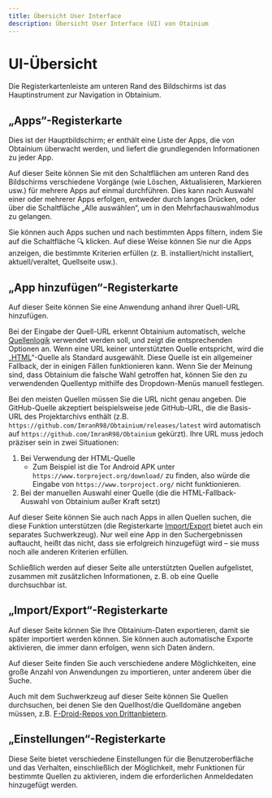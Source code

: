 ```yaml
---
title: Übersicht User Interface
description: Übersicht User Interface (UI) von Otainium
---
```


# UI-Übersicht

Die Registerkartenleiste am unteren Rand des Bildschirms ist das Hauptinstrument zur Navigation in Obtainium.

## „Apps“-Registerkarte

Dies ist der Hauptbildschirm; er enthält eine Liste der Apps, die von Obtainium überwacht werden, und liefert die grundlegenden Informationen zu jeder App.

Auf dieser Seite können Sie mit den Schaltflächen am unteren Rand des Bildschirms verschiedene Vorgänge (wie Löschen, Aktualisieren, Markieren usw.) für mehrere Apps auf einmal durchführen. Dies kann nach Auswahl einer oder mehrerer Apps erfolgen, entweder durch langes Drücken, oder über die Schaltfläche „Alle auswählen“, um in den Mehrfachauswahlmodus zu gelangen.

Sie können auch Apps suchen und nach bestimmten Apps filtern, indem Sie auf die Schaltfläche 🔍 klicken. Auf diese Weise können Sie nur die Apps anzeigen, die bestimmte Kriterien erfüllen (z. B. installiert/nicht installiert, aktuell/veraltet, Quellseite usw.).

## „App hinzufügen“-Registerkarte

Auf dieser Seite können Sie eine Anwendung anhand ihrer Quell-URL hinzufügen.

Bei der Eingabe der Quell-URL erkennt Obtainium automatisch, welche [Quellenlogik](app_tracking.de.md/#grundlagen) verwendet werden soll, und zeigt die entsprechenden Optionen an. Wenn eine URL keiner unterstützten Quelle entspricht, wird die „[HTML](sources.de.md/#html)“-Quelle als Standard ausgewählt. Diese Quelle ist ein allgemeiner Fallback, der in einigen Fällen funktionieren kann. Wenn Sie der Meinung sind, dass Obtainium die falsche Wahl getroffen hat, können Sie den zu verwendenden Quellentyp mithilfe des Dropdown-Menüs manuell festlegen.

Bei den meisten Quellen müssen Sie die URL nicht genau angeben. Die GitHub-Quelle akzeptiert beispielsweise jede GitHub-URL, die die Basis-URL des Projektarchivs enthält (z.B. `https://github.com/ImranR98/Obtainium/releases/latest` wird automatisch auf `https://github.com/ImranR98/Obtainium` gekürzt). Ihre URL muss jedoch präziser sein in zwei Situationen:

1. Bei Verwendung der HTML-Quelle
      - Zum Beispiel ist die Tor Android APK unter `https://www.torproject.org/download/` zu finden, also würde die Eingabe von `https://www.torproject.org/` nicht funktionieren.
2. Bei der manuellen Auswahl einer Quelle (die die HTML-Fallback-Auswahl von Obtainium außer Kraft setzt)

Auf dieser Seite können Sie auch nach Apps in allen Quellen suchen, die diese Funktion unterstützen (die Registerkarte [Import/Export](ui_overview.de.md/#„Import/Export“-Registerkarte) bietet auch ein separates Suchwerkzeug). Nur weil eine App in den Suchergebnissen auftaucht, heißt das nicht, dass sie erfolgreich hinzugefügt wird – sie muss noch alle anderen Kriterien erfüllen.

Schließlich werden auf dieser Seite alle unterstützten Quellen aufgelistet, zusammen mit zusätzlichen Informationen, z. B. ob eine Quelle durchsuchbar ist.

## „Import/Export“-Registerkarte

Auf dieser Seite können Sie Ihre Obtainium-Daten exportieren, damit sie später importiert werden können. Sie können auch automatische Exporte aktivieren, die immer dann erfolgen, wenn sich Daten ändern.

Auf dieser Seite finden Sie auch verschiedene andere Möglichkeiten, eine große Anzahl von Anwendungen zu importieren, unter anderem über die Suche.

Auch mit dem Suchwerkzeug auf dieser Seite können Sie Quellen durchsuchen, bei denen Sie den Quellhost/die Quelldomäne angeben müssen, z.B. [F-Droid-Repos von Drittanbietern](sources.de.md/#f-droid-third-party-repo).

## „Einstellungen“-Registerkarte

Diese Seite bietet verschiedene Einstellungen für die Benutzeroberfläche und das Verhalten, einschließlich der Möglichkeit, mehr Funktionen für bestimmte Quellen zu aktivieren, indem die erforderlichen Anmeldedaten hinzugefügt werden.
